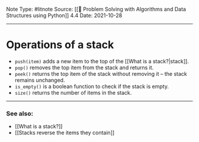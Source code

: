 Note Type: #litnote
Source: [[📖 Problem Solving with Algorithms and Data Structures using Python]] 4.4
Date: 2021-10-28

---
# Operations of a stack
- `push(item)` adds a new item to the top of the [[What is a stack?|stack]].
- `pop()` removes the top item from the stack and returns it.
- `peek()` returns the top item of the stack without removing it – the stack remains unchanged.
- `is_empty()` is a boolean function to check if the stack is empty.
- `size()` returns the number of items in the stack.

---
### See also:
- [[What is a stack?]]
- [[Stacks reverse the items they contain]]